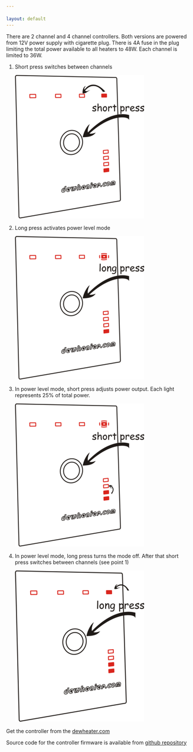 ```yaml
---

layout: default
---
```

There are 2 channel and 4 channel controllers.
Both versions are powered from 12V power supply with cigarette plug.
There is 4A fuse in the plug limiting the total power available to all heaters to 48W.
Each channel is limited to 36W.

1. Short press switches between channels

   ![step1](4ch_controller_step1.png)

2. Long press activates power level mode

   ![step2](4ch_controller_step2.png)

3. In power level mode, short press adjusts power output. Each light represents 25% of total power.

   ![step3](4ch_controller_step3.png)

4. In power level mode, long press turns the mode off. After that short press switches between channels (see point 1)

   ![step4](4ch_controller_step4.png)


Get the controller from the [dewheater.com](https://dewheater.com)

Source code for the controller firmware is available from [github repository](https://github.com/softica/controller-firmware)
